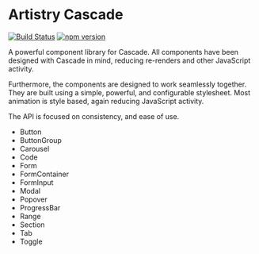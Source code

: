 # Artistry Cascade

[![Build Status](https://travis-ci.org/sjohnsonaz/cascade-components.svg?branch=master)](https://travis-ci.org/sjohnsonaz/cascade-components) [![npm version](https://badge.fury.io/js/cascade-components.svg)](https://badge.fury.io/js/cascade-components)

A powerful component library for Cascade.  All components have been designed with Cascade in mind, reducing re-renders and other JavaScript activity.

Furthermore, the components are designed to work seamlessly together.  They are built using a simple, powerful, and configurable stylesheet.  Most animation is style based, again reducing JavaScript activity.

The API is focused on consistency, and ease of use.

* Button
* ButtonGroup
* Carousel
* Code
* Form
* FormContainer
* FormInput
* Modal
* Popover
* ProgressBar
* Range
* Section
* Tab
* Toggle
